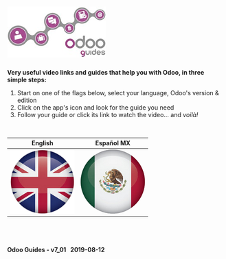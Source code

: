 # [![Odoo Guides in &#x03C8;Code](/doc/img/logo_odoo_guides_mini.jpg "Please click on any of the flags below")](/README.md)
**Very useful video links and guides that help you with Odoo, in three simple steps:**  
1. Start on one of the flags below, select your language, Odoo's version & edition
2. Click on the app's icon and look for the guide you need  
3. Follow your guide or click its link to watch the video... and _voilà!_

<br>

| English | Español MX |
| :---: | :---: |
| [ ![en-uk](/doc/img/flg/en-uk-flg-btn-big.png)](/en-uk/en-uk-guides-menu.md "Read Odoo Guides in English") | [![es-mx](/doc/img/flg/es-mx-flg-btn-big.png)](/es-mx/es-mx-guides-menu.md "Leer las Guías Odoo en español MX") |


<br><br>
#### Odoo Guides - v7_01 &nbsp; 2019-08-12
 
